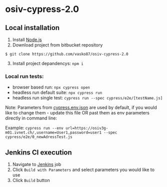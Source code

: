 # osiv-cypress-2.0


## Local installation

1. Install [Node.js](https://nodejs.org/en)
2. Download project from bitbucket repository
```
$ git clone https://github.com/vasko87/osiv-cypress-2.0
```
3. Install project depandencys: ```npm i```

### Local run tests:

- browser based run: ```npx cypress open```
- headless run default suite: ```npx cypress run```
- headless run single test: ```cypress run --spec cypress/e2e/[testName.js]```

Note: Parameters from [cypress.env.json](cypress.env.json) are used by default, if you would like to change them - update this file OR past them as env parameters directly in command line:

Example: ```cypress run --env url=https://osiv3g-m01.ivnet.ch/,username=User1,password=user1 --spec cypress/e2e/0_newAdressTest.js```

## Jenkins CI execution

1. Navigate to  [Jenkins](http://w1064-de-test1:8080/view/Automated%20UI%20Tests/job/OSIV_CYPRESS/) job
2. Click ```Build with Parameters``` and select parameters you would like to use
3. Click ```Build``` button

